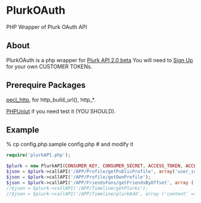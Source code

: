PlurkOAuth
======

PHP Wrapper of Plurk OAuth API

About
----
PlurkOAuth is a php wrapper for [Plurk API 2.0 beta](https://www.plurk.com/API/2)
You will need to [Sign Up](https://www.plurk.com/PlurkApp/register) for your own CUSTOMER TOKENs.

Prerequire Packages
----
[pecl_http](http://pecl.php.net/package/pecl_http), for http_build_url(), http_*.

[PHPUniut](http://www.phpunit.de) if you need test it (YOU SHOULD).

Example
----
% cp config.php.sample config.php # and modify it

``` php
require('plurkAPI.php');

$plurk = new PlurkAPI(CONSUMER_KEY, CONSUMER_SECRET, ACCESS_TOKEN, ACCESS_TOKEN_SECRET);
$json = $plurk->callAPI('/APP/Profile/getPublicProfile', array('user_id' => 'clsung'), true);
$json = $plurk->callAPI('/APP/Profile/getOwnProfile');
$json = $plurk->callAPI('/APP/FriendsFans/getFriendsByOffset', array ('user_id' => 'clsung'));
//$json = $plurk->callAPI('/APP/Timeline/getPlurks');
//$json = $plurk->callAPI('/APP/Timeline/plurkAdd', array ('content' => 'Post by plurkoauth which based on oauth-php', 'qualifier' => 'hates'));
```
